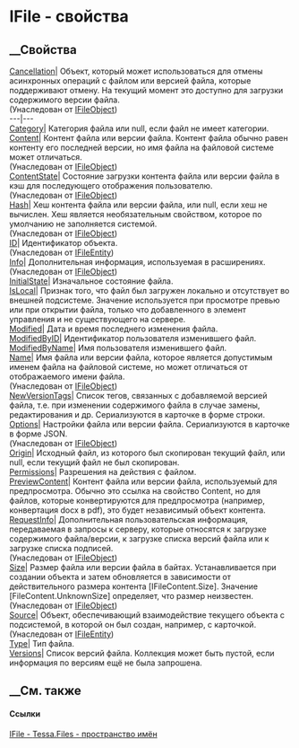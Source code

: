 # IFile - свойства
##  __Свойства
[Cancellation](P_Tessa_Files_IFileObject_Cancellation.htm)|  Объект, который
может использоваться для отмены асинхронных операций с файлом или версией
файла, которые поддерживают отмену. На текущий момент это доступно для
загрузки содержимого версии файла.  
(Унаследован от [IFileObject](T_Tessa_Files_IFileObject.htm))  
---|---  
[Category](P_Tessa_Files_IFile_Category.htm)|  Категория файла или null, если
файл не имеет категории.  
[Content](P_Tessa_Files_IFileObject_Content.htm)|  Контент файла или версии
файла. Контент файла обычно равен контенту его последней версии, но имя файла
на файловой системе может отличаться.  
(Унаследован от [IFileObject](T_Tessa_Files_IFileObject.htm))  
[ContentState](P_Tessa_Files_IFileObject_ContentState.htm)|  Состояние
загрузки контента файла или версии файла в кэш для последующего отображения
пользователю.  
(Унаследован от [IFileObject](T_Tessa_Files_IFileObject.htm))  
[Hash](P_Tessa_Files_IFileObject_Hash.htm)|  Хеш контента файла или версии
файла, или null, если хеш не вычислен. Хеш является необязательным свойством,
которое по умолчанию не заполняется системой.  
(Унаследован от [IFileObject](T_Tessa_Files_IFileObject.htm))  
[ID](P_Tessa_Files_IFileEntity_ID.htm)| Идентификатор объекта.  
(Унаследован от [IFileEntity](T_Tessa_Files_IFileEntity.htm))  
[Info](P_Tessa_Files_IFileObject_Info.htm)| Дополнительная информация,
используемая в расширениях.  
(Унаследован от [IFileObject](T_Tessa_Files_IFileObject.htm))  
[InitialState](P_Tessa_Files_IFile_InitialState.htm)| Изначальное состояние
файла.  
[IsLocal](P_Tessa_Files_IFile_IsLocal.htm)|  Признак того, что файл был
загружен локально и отсутствует во внешней подсистеме. Значение используется
при просмотре превью или при открытии файла, только что добавленного в элемент
управления и не существующего на сервере.  
[Modified](P_Tessa_Files_IFile_Modified.htm)|  Дата и время последнего
изменения файла.  
[ModifiedByID](P_Tessa_Files_IFile_ModifiedByID.htm)|  Идентификатор
пользователя изменившего файл.  
[ModifiedByName](P_Tessa_Files_IFile_ModifiedByName.htm)|  Имя пользователя
изменившего файл.  
[Name](P_Tessa_Files_IFileObject_Name.htm)|  Имя файла или версии файла,
которое является допустимым именем файла на файловой системе, но может
отличаться от отображаемого имени файла.  
(Унаследован от [IFileObject](T_Tessa_Files_IFileObject.htm))  
[NewVersionTags](P_Tessa_Files_IFile_NewVersionTags.htm)|  Список тегов,
связанных с добавляемой версией файла, т.е. при изменении содержимого файла в
случае замены, редактирования и др. Сериализуются в карточке в форме строки.  
[Options](P_Tessa_Files_IFileObject_Options.htm)| Настройки файла или версии
файла. Сериализуются в карточке в форме JSON.  
(Унаследован от [IFileObject](T_Tessa_Files_IFileObject.htm))  
[Origin](P_Tessa_Files_IFile_Origin.htm)|  Исходный файл, из которого был
скопирован текущий файл, или null, если текущий файл не был скопирован.  
[Permissions](P_Tessa_Files_IFile_Permissions.htm)| Разрешения на действия с
файлом.  
[PreviewContent](P_Tessa_Files_IFile_PreviewContent.htm)|  Контент файла или
версии файла, используемый для предпросмотра. Обычно это ссылка на свойство
Content, но для файлов, которые конвертируются для предпросмотра (например,
конвертация docx в pdf), это будет независимый объект контента.  
[RequestInfo](P_Tessa_Files_IFileObject_RequestInfo.htm)|  Дополнительная
пользовательская информация, передаваемая в запросы к серверу, которые
относятся к загрузке содержимого файла/версии, к загрузке списка версий файла
или к загрузке списка подписей.  
(Унаследован от [IFileObject](T_Tessa_Files_IFileObject.htm))  
[Size](P_Tessa_Files_IFileObject_Size.htm)|  Размер файла или версии файла в
байтах. Устанавливается при создании объекта и затем обновляется в зависимости
от действительного размера контента [IFileContent.Size]. Значение
[FileContent.UnknownSize] определяет, что размер неизвестен.  
(Унаследован от [IFileObject](T_Tessa_Files_IFileObject.htm))  
[Source](P_Tessa_Files_IFileEntity_Source.htm)|  Объект, обеспечивающий
взаимодействие текущего объекта с подсистемой, в которой он был создан,
например, с карточкой.  
(Унаследован от [IFileEntity](T_Tessa_Files_IFileEntity.htm))  
[Type](P_Tessa_Files_IFile_Type.htm)| Тип файла.  
[Versions](P_Tessa_Files_IFile_Versions.htm)|  Список версий файла. Коллекция
может быть пустой, если информация по версиям ещё не была запрошена.  
## __См. также
#### Ссылки
[IFile - ](T_Tessa_Files_IFile.htm)
[Tessa.Files - пространство имён](N_Tessa_Files.htm)
